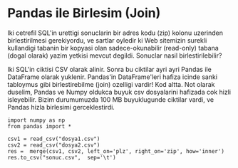 # Pandas ile Birlesim (Join)

Iki cetrefil SQL'in urettigi sonuclarin bir adres kodu (zip) kolonu
uzerinden birlestirilmesi gerekiyordu, ve sartlar oyledir ki Web
sitemizin surekli kullandigi tabanin bir kopyasi olan
sadece-okunabilir (read-only) tabana (dogal olarak) yazim yetkisi
mevcut degildi. Sonuclar nasil birlestirilebilir?

Iki SQL'in ciktisi CSV olarak alinir. Sonra bu ciktilar ayri ayri
Pandas ile DataFrame olarak yuklenir. Pandas'in DataFrame'leri hafiza
icinde sanki tabloymus gibi birlestirebilme (join) ozelligi vardir!
Kod altta. Not olarak duselim, Pandas ve Numpy oldukca buyuk csv
dosyalarini hafizada cok hizli isleyebilir. Bizim durumumuzda 100 MB
buyuklugunde ciktilar vardi, ve Pandas hizla birlesimi gerceklestirdi.

```
import numpy as np
from pandas import *

csv1 = read_csv("dosya1.csv")
csv2 = read_csv("dosya2.csv")
res =  merge(csv1, csv2, left_on='plz', right_on='zip', how='inner')
res.to_csv("sonuc.csv",  sep='\t')
```




